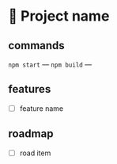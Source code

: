 # 🐣 Project name

## commands 

`npm start` —
`npm build` —

## features

- [ ] feature name

## roadmap

- [ ] road item
